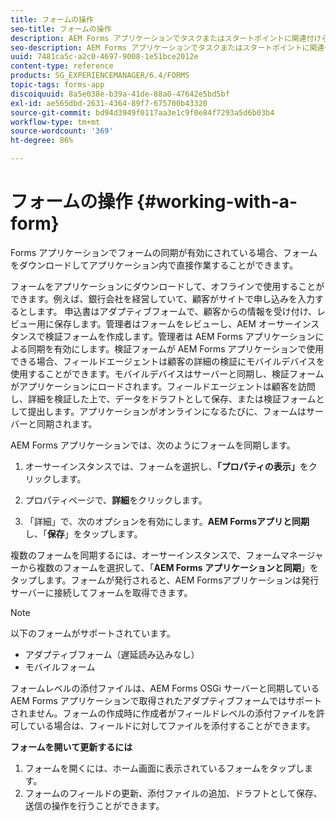 ```yaml
---
title: フォームの操作
seo-title: フォームの操作
description: AEM Forms アプリケーションでタスクまたはスタートポイントに関連付けられているフォームを表示および更新する
seo-description: AEM Forms アプリケーションでタスクまたはスタートポイントに関連付けられているフォームを表示および更新する
uuid: 7481ca5c-a2c0-4697-9008-1e51bce2012e
content-type: reference
products: SG_EXPERIENCEMANAGER/6.4/FORMS
topic-tags: forms-app
discoiquuid: 8a5e038e-b39a-41de-88a0-47642e5bd5bf
exl-id: ae565dbd-2631-4364-89f7-675700b43320
source-git-commit: bd94d3949f0117aa3e1c9f0e84f7293a5d6b03b4
workflow-type: tm+mt
source-wordcount: '369'
ht-degree: 86%

---
```


# フォームの操作  {#working-with-a-form}

Forms アプリケーションでフォームの同期が有効にされている場合、フォームをダウンロードしてアプリケーション内で直接作業することができます。

フォームをアプリケーションにダウンロードして、オフラインで使用することができます。例えば、銀行会社を経営していて、顧客がサイトで申し込みを入力するとします。 申込書はアダプティブフォームで、顧客からの情報を受け付け、レビュー用に保存します。管理者はフォームをレビューし、AEM オーサーインスタンスで検証フォームを作成します。管理者は AEM Forms アプリケーションによる同期を有効にします。検証フォームが AEM Forms アプリケーションで使用できる場合、フィールドエージェントは顧客の詳細の検証にモバイルデバイスを使用することができます。モバイルデバイスはサーバーと同期し、検証フォームがアプリケーションにロードされます。フィールドエージェントは顧客を訪問し、詳細を検証した上で、データをドラフトとして保存、または検証フォームとして提出します。アプリケーションがオンラインになるたびに、フォームはサーバーと同期されます。

AEM Forms アプリケーションでは、次のようにフォームを同期します。

1. オーサーインスタンスでは、フォームを選択し、**「プロパティの表示」**&#x200B;をクリックします。

1. プロパティページで、**詳細**&#x200B;をクリックします。
1. 「詳細」で、次のオプションを有効にします。**AEM Formsアプリと同期**&#x200B;し、「**保存**」をタップします。

複数のフォームを同期するには、オーサーインスタンスで、フォームマネージャーから複数のフォームを選択して、「**AEM Forms アプリケーションと同期**」をタップします。フォームが発行されると、AEM Formsアプリケーションは発行サーバーに接続してフォームを取得できます。

>[!NOTE]
>
>以下のフォームがサポートされています。
>
>* アダプティブフォーム（遅延読み込みなし）
>* モバイルフォーム

>
>
フォームレベルの添付ファイルは、AEM Forms OSGi サーバーと同期している AEM Forms アプリケーションで取得されたアダプティブフォームではサポートされません。フォームの作成時に作成者がフィールドレベルの添付ファイルを許可している場合は、フィールドに対してファイルを添付することができます。

**フォームを開いて更新するには**

1. フォームを開くには、ホーム画面に表示されているフォームをタップします。
1. フォームのフィールドの更新、添付ファイルの追加、ドラフトとして保存、送信の操作を行うことができます。

